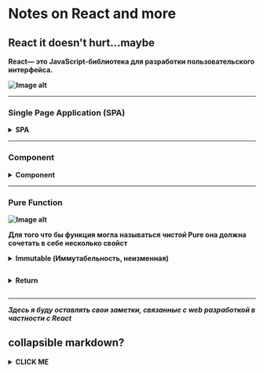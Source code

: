 # Notes on React and more

## React it doesn't hurt...maybe
<b>React<b/>— это JavaScript-библиотека для разработки пользовательского интерфейса. 

![Image alt](https://github.com/GlebGlushchenko/Notes-on-React-and-more/blob/master/Ogmo.png)

____

### Single Page Application (SPA)
<details><summary>SPA</summary>
<p>

Single Page Application: это веб-приложение или веб-сайт, использующий единственный HTML-документ как оболочку для всех веб-страниц и организующий взаимодействие с пользователем через динамически подгружаемые HTML, CSS, JavaScript, обычно посредством AJAX.

![Image alt](https://github.com/GlebGlushchenko/Notes-on-React-and-more/blob/master/SPA.jpg)

</p>
</details>

<hr>

### Component
<details><summary>Component</summary>
<p>



![Image alt](https://github.com/GlebGlushchenko/Notes-on-React-and-more/blob/master/Component.jpg)

</p>
</details>

<hr>

### Pure Function

![Image alt](https://github.com/GlebGlushchenko/Notes-on-React-and-more/blob/master/Function.png)

Для того что бы функция могла называться *чистой* Pure она должна сочетать в себе несколько свойст 

<details><summary><b>Immutable (Иммутабельность, неизменная)</b><p></summary>

Pure Function не должна мутировать данные которые в неё приходят.
Допустим данные пришли из *вне* и они являються { *Обьектом* }, то в случае если мы их мутируе *изменим* в нутри функции { *обьект* } который пришёл к нам из вне тоже измениться так как, к нам придёт не сам { *Обьект* }, а лишь ссылка на него.</details>

<details><summary><b>Return</b><p></summary>

Pure Function должна что то вернуть </p></details>
<hr>






*Здесь я буду оставлять свои заметки, связанные с web разработкой в частности с React*
## collapsible markdown?

<details><summary>CLICK ME</summary>
<p>

#### yes, even hidden code blocks!

```javascript
alert('Hello world!')
```

</p>
</details>


